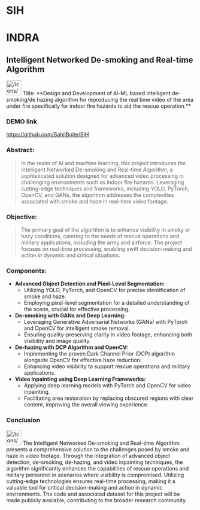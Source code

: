 # SIH
# INDRA

## Intelligent Networked De-smoking and Real-time A**lgorithm**

<aside>
<img src="/icons/view_lightgray.svg" alt="/icons/view_lightgray.svg" width="40px" /> Title: **Design and Development of Al-ML based intelligent de- smoking/de hazing algorithm for reproducing the real time video of the area under fire specifically for indoor fire hazards to aid the rescue operation.**

</aside>

### DEMO link

https://github.com/SahilBoite/SIH

### Abstract:

> In the realm of AI and machine learning, this project introduces the Intelligent Networked De-smoking and Real-time Algorithm, a sophisticated solution designed for advanced video processing in challenging environments such as indoor fire hazards. Leveraging cutting-edge techniques and frameworks, including YOLO, PyTorch, OpenCV, and GANs, the algorithm addresses the complexities associated with smoke and haze in real-time video footage.
> 

### **Objective:**

> The primary goal of the algorithm is to enhance visibility in smoky or hazy conditions, catering to the needs of rescue operations and military applications, including the army and airforce. The project focuses on real-time processing, enabling swift decision-making and action in dynamic and critical situations.
> 

### **Components:**

- **Advanced Object Detection and Pixel-Level Segmentation:**
    - Utilizing YOLO, PyTorch, and OpenCV for precise identification of smoke and haze.
    - Employing pixel-level segmentation for a detailed understanding of the scene, crucial for effective processing.
- **De-smoking with GANs and Deep Learning:**
    - Leveraging Generative Adversarial Networks (GANs) with PyTorch and OpenCV for intelligent smoke removal.
    - Ensuring quality-preserving clarity in video footage, enhancing both visibility and image quality.
- **De-hazing with DCP Algorithm and OpenCV:**
    - Implementing the proven Dark Channel Prior (DCP) algorithm alongside OpenCV for effective haze reduction.
    - Enhancing video visibility to support rescue operations and military applications.
- **Video Inpainting using Deep Learning Frameworks:**
    - Applying deep learning models with PyTorch and OpenCV for video inpainting.
    - Facilitating area restoration by replacing obscured regions with clear content, improving the overall viewing experience.

### **Conclusion**

<aside>
<img src="/icons/volcano_lightgray.svg" alt="/icons/volcano_lightgray.svg" width="40px" /> The Intelligent Networked De-smoking and Real-time Algorithm presents a comprehensive solution to the challenges posed by smoke and haze in video footage. Through the integration of advanced object detection, de-smoking, de-hazing, and video inpainting techniques, the algorithm significantly enhances the capabilities of rescue operations and military personnel in scenarios where visibility is compromised. Utilizing cutting-edge technologies ensures real-time processing, making it a valuable tool for critical decision-making and action in dynamic environments. The code and associated dataset for this project will be made publicly available, contributing to the broader research community.

</aside>
